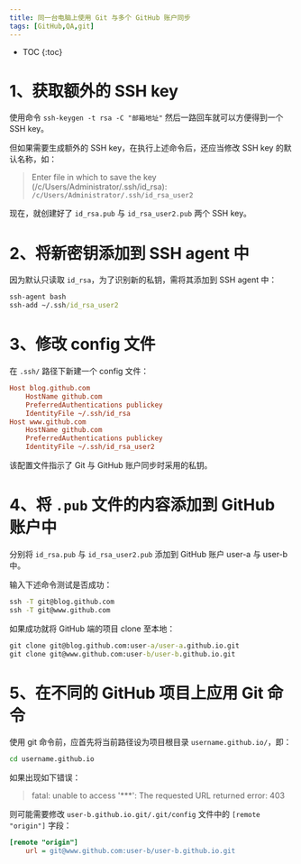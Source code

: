 ```yaml
---
title: 同一台电脑上使用 Git 与多个 GitHub 账户同步
tags: [GitHub,QA,git]
---
```


* TOC
{:toc}

# 1、获取额外的 SSH key

使用命令 `ssh-keygen -t rsa -C "邮箱地址"` 然后一路回车就可以方便得到一个 SSH key。

但如果需要生成额外的 SSH key，在执行上述命令后，还应当修改 SSH key 的默认名称，如：

> Enter file in which to save the key (/c/Users/Administrator/.ssh/id_rsa): `/c/Users/Administrator/.ssh/id_rsa_user2`

现在，就创建好了 `id_rsa.pub` 与 `id_rsa_user2.pub` 两个 SSH key。

# 2、将新密钥添加到 SSH agent 中

因为默认只读取 `id_rsa`，为了识别新的私钥，需将其添加到 SSH agent 中：

```bat
ssh-agent bash
ssh-add ~/.ssh/id_rsa_user2
```

# 3、修改 config 文件

在 `.ssh/` 路径下新建一个 config 文件：

```ini
Host blog.github.com
	HostName github.com
	PreferredAuthentications publickey
	IdentityFile ~/.ssh/id_rsa
Host www.github.com
	HostName github.com
	PreferredAuthentications publickey
	IdentityFile ~/.ssh/id_rsa_user2
```

该配置文件指示了 Git 与 GitHub 账户同步时采用的私钥。

# 4、将 `.pub` 文件的内容添加到 GitHub 账户中

分别将 `id_rsa.pub` 与 `id_rsa_user2.pub` 添加到 GitHub 账户 user-a 与 user-b 中。

输入下述命令测试是否成功：

```cmd
ssh -T git@blog.github.com
ssh -T git@www.github.com 
```

如果成功就将 GitHub 端的项目 clone 至本地：

```cmd
git clone git@blog.github.com:user-a/user-a.github.io.git
git clone git@www.github.com:user-b/user-b.github.io.git
```

# 5、在不同的 GitHub 项目上应用 Git 命令

使用 git 命令前，应首先将当前路径设为项目根目录 `username.github.io/`，即：

```cmd
cd username.github.io
```

如果出现如下错误：

> fatal: unable to access '***': The requested URL returned error: 403

则可能需要修改 `user-b.github.io.git/.git/config` 文件中的 `[remote "origin"]` 字段：

```ini
[remote "origin"]
	url = git@www.github.com:user-b/user-b.github.io.git
```